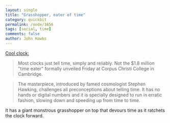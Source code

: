 ```yaml
---
layout: single 
title: "Grasshopper, eater of time" 
category: quickbit
permalink: /node/1656
tags: [social, time] 
comments: false 
author: John Hawks 
---
```


<a href="http://www.msnbc.msn.com/id/26794931/">Cool clock:</a>

<blockquote>Most clocks just tell time, simply and reliably. Not the $1.8 million "time eater" formally unveiled Friday at Corpus Christi College in Cambridge.</blockquote>

<blockquote>The masterpiece, introduced by famed cosmologist Stephen Hawking, challenges all preconceptions about telling time. It has no hands or digital numbers and it is specially designed to run in erratic fashion, slowing down and speeding up from time to time.</blockquote>

It has a giant monstrous grasshopper on top that devours time as it ratchets the clock forward. 

